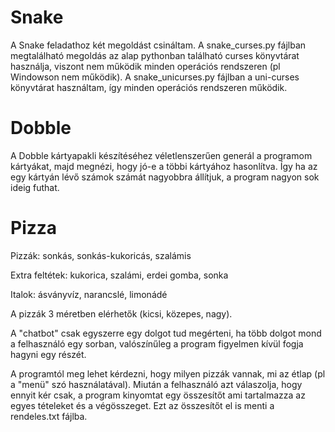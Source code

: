 # Snake
A Snake feladathoz két megoldást csináltam. A snake_curses.py fájlban megtalálható megoldás az alap pythonban található curses könyvtárat használja, viszont nem működik minden operációs rendszeren (pl Windowson nem működik). A snake_unicurses.py fájlban a uni-curses könyvtárat használtam, így minden operációs rendszeren működik.
# Dobble
A Dobble kártyapakli készítéséhez véletlenszerűen generál a programom kártyákat, majd megnézi, hogy jó-e a többi kártyához hasonlítva. Így ha az egy kártyán lévő számok számát nagyobbra állítjuk, a program nagyon sok ideig futhat.
# Pizza
Pizzák: sonkás, sonkás-kukoricás, szalámis

Extra feltétek: kukorica, szalámi, erdei gomba, sonka

Italok: ásványvíz, narancslé, limonádé

A pizzák 3 méretben elérhetők (kicsi, közepes, nagy).

A "chatbot" csak egyszerre egy dolgot tud megérteni, ha több dolgot mond a felhasználó egy sorban, valószínűleg a program figyelmen kívül fogja hagyni egy részét.

A programtól meg lehet kérdezni, hogy milyen pizzák vannak, mi az étlap (pl a "menü" szó használatával). Miután a felhasználó azt válaszolja, hogy ennyit kér csak, a program kinyomtat egy összesítőt ami tartalmazza az egyes tételeket és a végösszeget. Ezt az összesítőt el is menti a rendeles.txt fájlba.

